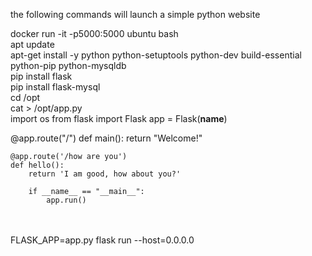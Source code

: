 the following commands will launch a simple python website

docker run -it -p5000:5000 ubuntu bash<br>
apt update<br>
apt-get install -y python python-setuptools python-dev build-essential python-pip python-mysqldb<br>
pip install flask<br>
pip install flask-mysql<br>
cd /opt<br>
cat > /opt/app.py<br>
import os
from flask import Flask
app = Flask(__name__)

@app.route("/")
def main():
    return "Welcome!"

    @app.route('/how are you')
    def hello():
        return 'I am good, how about you?'

        if __name__ == "__main__":
            app.run()
<br>
<br>
FLASK_APP=app.py flask run --host=0.0.0.0

